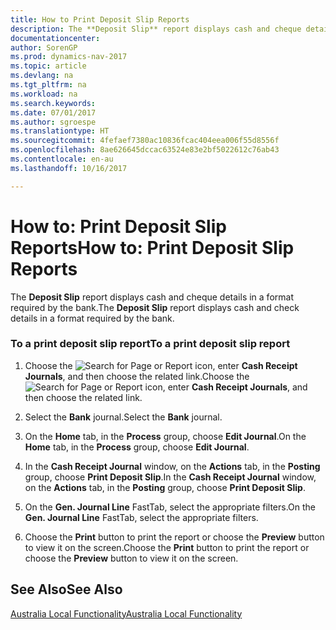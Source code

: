 ```yaml
---
title: How to Print Deposit Slip Reports
description: The **Deposit Slip** report displays cash and cheque details in a format required by the bank.
documentationcenter: 
author: SorenGP
ms.prod: dynamics-nav-2017
ms.topic: article
ms.devlang: na
ms.tgt_pltfrm: na
ms.workload: na
ms.search.keywords: 
ms.date: 07/01/2017
ms.author: sgroespe
ms.translationtype: HT
ms.sourcegitcommit: 4fefaef7380ac10836fcac404eea006f55d8556f
ms.openlocfilehash: 8ae626645dccac63524e83e2bf5022612c76ab43
ms.contentlocale: en-au
ms.lasthandoff: 10/16/2017

---
```

# <a name="how-to-print-deposit-slip-reports"></a><span data-ttu-id="492ec-103">How to: Print Deposit Slip Reports</span><span class="sxs-lookup"><span data-stu-id="492ec-103">How to: Print Deposit Slip Reports</span></span>
<span data-ttu-id="492ec-104">The **Deposit Slip** report displays cash and cheque details in a format required by the bank.</span><span class="sxs-lookup"><span data-stu-id="492ec-104">The **Deposit Slip** report displays cash and check details in a format required by the bank.</span></span>  
  
### <a name="to-a-print-deposit-slip-report"></a><span data-ttu-id="492ec-105">To a print deposit slip report</span><span class="sxs-lookup"><span data-stu-id="492ec-105">To a print deposit slip report</span></span>  
  
1.  <span data-ttu-id="492ec-106">Choose the ![Search for Page or Report](media/ui-search/search_small.png "Search for Page or Report icon") icon, enter **Cash Receipt Journals**, and then choose the related link.</span><span class="sxs-lookup"><span data-stu-id="492ec-106">Choose the ![Search for Page or Report](media/ui-search/search_small.png "Search for Page or Report icon") icon, enter **Cash Receipt Journals**, and then choose the related link.</span></span>  
  
2.  <span data-ttu-id="492ec-107">Select the **Bank** journal.</span><span class="sxs-lookup"><span data-stu-id="492ec-107">Select the **Bank** journal.</span></span>  
  
3.  <span data-ttu-id="492ec-108">On the **Home** tab, in the **Process** group, choose **Edit Journal**.</span><span class="sxs-lookup"><span data-stu-id="492ec-108">On the **Home** tab, in the **Process** group, choose **Edit Journal**.</span></span>  
  
4.  <span data-ttu-id="492ec-109">In the **Cash Receipt Journal** window, on the **Actions** tab, in the **Posting** group, choose **Print Deposit Slip**.</span><span class="sxs-lookup"><span data-stu-id="492ec-109">In the **Cash Receipt Journal** window, on the **Actions** tab, in the **Posting** group, choose **Print Deposit Slip**.</span></span>  
  
5.  <span data-ttu-id="492ec-110">On the **Gen. Journal Line** FastTab, select the appropriate filters.</span><span class="sxs-lookup"><span data-stu-id="492ec-110">On the **Gen. Journal Line** FastTab, select the appropriate filters.</span></span>  
  
6.  <span data-ttu-id="492ec-111">Choose the **Print** button to print the report or choose the **Preview** button to view it on the screen.</span><span class="sxs-lookup"><span data-stu-id="492ec-111">Choose the **Print** button to print the report or choose the **Preview** button to view it on the screen.</span></span>  
  
## <a name="see-also"></a><span data-ttu-id="492ec-112">See Also</span><span class="sxs-lookup"><span data-stu-id="492ec-112">See Also</span></span>  
 [<span data-ttu-id="492ec-113">Australia Local Functionality</span><span class="sxs-lookup"><span data-stu-id="492ec-113">Australia Local Functionality</span></span>](australia-local-functionality.md)
